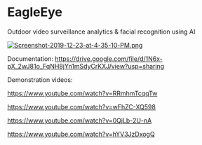 # EagleEye
Outdoor video surveillance analytics & facial recognition using AI

[![Screenshot-2019-12-23-at-4-35-10-PM.png](https://i.postimg.cc/J4Vv1QRs/Screenshot-2019-12-23-at-4-35-10-PM.png)](https://postimg.cc/XXLQLdGW)

Documentation:  https://drive.google.com/file/d/1N6x-pX_2wJ81o_FqNH8jYn1mSdyCrKXJ/view?usp=sharing

Demonstration videos:

https://www.youtube.com/watch?v=RRmhmTcqqTw

https://www.youtube.com/watch?v=wFhZC-XQ598

https://www.youtube.com/watch?v=0QjLb-2U-nA

https://www.youtube.com/watch?v=hYV3JzDxogQ


